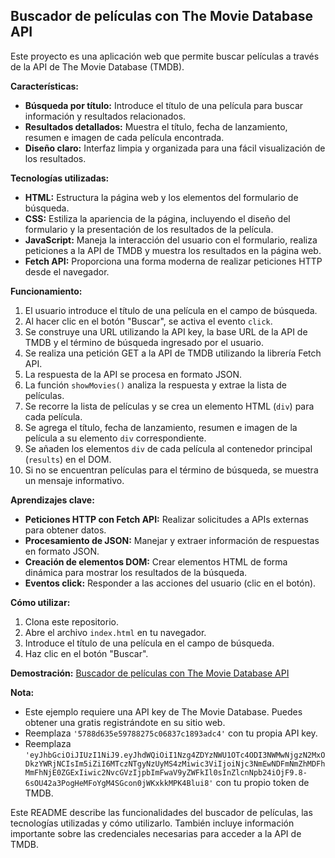 ## Buscador de películas con The Movie Database API

Este proyecto es una aplicación web que permite buscar películas a través de la API de The Movie Database (TMDB).

**Características:**

* **Búsqueda por título:** Introduce el título de una película para buscar información y resultados relacionados.
* **Resultados detallados:** Muestra el título, fecha de lanzamiento, resumen e imagen de cada película encontrada.
* **Diseño claro:** Interfaz limpia y organizada para una fácil visualización de los resultados.

**Tecnologías utilizadas:**

* **HTML:** Estructura la página web y los elementos del formulario de búsqueda.
* **CSS:** Estiliza la apariencia de la página, incluyendo el diseño del formulario y la presentación de los resultados de la película.
* **JavaScript:** Maneja la interacción del usuario con el formulario, realiza peticiones a la API de TMDB y muestra los resultados en la página web.
* **Fetch API:** Proporciona una forma moderna de realizar peticiones HTTP desde el navegador.

**Funcionamiento:**

1. El usuario introduce el título de una película en el campo de búsqueda.
2. Al hacer clic en el botón "Buscar", se activa el evento `click`.
3. Se construye una URL utilizando la API key, la base URL de la API de TMDB y el término de búsqueda ingresado por el usuario.
4. Se realiza una petición GET a la API de TMDB utilizando la librería Fetch API.
5. La respuesta de la API se procesa en formato JSON.
6. La función `showMovies()` analiza la respuesta y extrae la lista de películas.
7. Se recorre la lista de películas y se crea un elemento HTML (`div`) para cada película.
8. Se agrega el título, fecha de lanzamiento, resumen e imagen de la película a su elemento `div` correspondiente.
9. Se añaden los elementos `div` de cada película al contenedor principal (`results`) en el DOM.
10. Si no se encuentran películas para el término de búsqueda, se muestra un mensaje informativo.

**Aprendizajes clave:**

* **Peticiones HTTP con Fetch API:** Realizar solicitudes a APIs externas para obtener datos.
* **Procesamiento de JSON:** Manejar y extraer información de respuestas en formato JSON.
* **Creación de elementos DOM:** Crear elementos HTML de forma dinámica para mostrar los resultados de la búsqueda.
* **Eventos click:** Responder a las acciones del usuario (clic en el botón).

**Cómo utilizar:**

1. Clona este repositorio.
2. Abre el archivo `index.html` en tu navegador.
3. Introduce el título de una película en el campo de búsqueda.
4. Haz clic en el botón "Buscar".

**Demostración:**
[Buscador de películas con The Movie Database API](https://app-peliculas-the-movie-database.netlify.app/)


**Nota:**

* Este ejemplo requiere una API key de The Movie Database. Puedes obtener una gratis registrándote en su sitio web.
* Reemplaza `'5788d635e59788275c06837c1893adc4'` con tu propia API key.
* Reemplaza `'eyJhbGciOiJIUzI1NiJ9.eyJhdWQiOiI1Nzg4ZDYzNWU1OTc4ODI3NWMwNjgzN2MxODkzYWRjNCIsIm5iZiI6MTczNTgyNzUyMS4zMiwic3ViIjoiNjc3NmEwNDFmNmZhMDFhMmFhNjE0ZGExIiwic2NvcGVzIjpbImFwaV9yZWFkIl0sInZlcnNpb24iOjF9.8-6sOU42a3PogHeMFoYgM4SGcon0jWKxkkMPK4Blui8'` con tu propio token de TMDB.

Este README describe las funcionalidades del buscador de películas, las tecnologías utilizadas y cómo utilizarlo. También incluye información importante sobre las credenciales necesarias para acceder a la API de TMDB.
